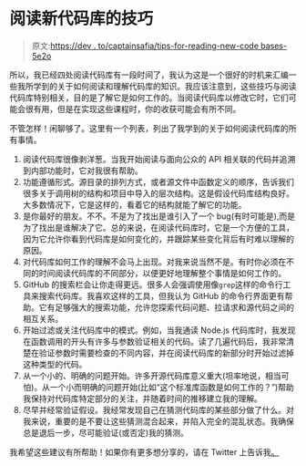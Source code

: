 # 阅读新代码库的技巧

> 原文:[https://dev . to/captainsafia/tips-for-reading-new-code bases-5e2o](https://dev.to/captainsafia/tips-for-reading-new-codebases-5e2o)

所以，我已经四处阅读代码库有一段时间了，我认为这是一个很好的时机来汇编一些我所学到的关于如何阅读和理解代码库的知识。我应该注意到，这些技巧与阅读代码库特别相关，目的是了解它是如何工作的。当阅读代码库以修改它时，它们可能会很有用，但是在实现这些课程时，你的收获可能会有所不同。

不管怎样！闲聊够了。这里有一个列表，列出了我学到的关于如何阅读代码库的所有事情。

1.  阅读代码库很像剥洋葱。当我开始阅读与面向公众的 API 相关联的代码并追溯到内部功能时，它对我很有帮助。
2.  功能遵循形式。源目录的排列方式，或者源文件中函数定义的顺序，告诉我们很多关于调用树的结构和项目中导入的层次结构。这是假设代码库结构良好。大多数情况下，它是这样的，看着它的结构就能了解它的功能。
3.  是你最好的朋友。不不。不是为了找出是谁引入了一个 bug(有时可能是),而是为了找出是谁解决了它。总的来说，在阅读代码库时，它是一个方便的工具，因为它允许你看到代码库是如何变化的，并跟踪某些变化背后有时难以理解的原因。
4.  对代码库如何工作的理解不会马上出现。对我来说当然不是。有时你必须在不同的时间阅读代码库的不同部分，以便更好地理解整个事情是如何工作的。
5.  GitHub 的搜索栏会让你走得更远。很多人会强调使用像`grep`这样的命令行工具来搜索代码库。我喜欢这样的工具，但我认为 GitHub 的命令行界面更有帮助。它有足够强大的搜索功能，允许您探索代码问题、拉请求和源代码之间的相互关系。
6.  开始过滤或关注代码库中的模式。例如，当我通读 Node.js 代码库时，我发现在函数调用的开头有许多与参数验证相关的代码。读了几遍代码后，我非常清楚在验证参数时需要检查的不同内容，并在阅读代码库的新部分时开始过滤掉这种类型的代码。
7.  从一个小的、明确的问题开始。许多开源代码库意义重大(坦率地说，相当可怕)。从一个小而明确的问题开始(比如“这个标准库函数是如何工作的？”)帮助我保持对代码库特定部分的关注，并随着时间的推移建立我的理解。
8.  尽早并经常验证假设。我经常发现自己在猜测代码库的某些部分做了什么。对我来说，重要的是不要让这些猜测混合起来，并陷入完全的混乱状态。我确保总是退后一步，尽可能验证(或否定)我的猜测。

我希望这些建议有所帮助！如果你有更多想分享的，请在 Twitter 上告诉我[。](https://twitter.com/captainsafia)